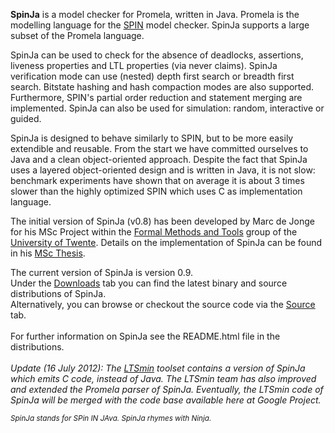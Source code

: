**SpinJa** is a model checker for Promela, written in Java. Promela is the modelling language for the [SPIN](http://spinroot.com) model checker. SpinJa supports a large subset of the Promela language.

SpinJa can be used to check for the absence of deadlocks, assertions, liveness properties and LTL properties (via never claims). SpinJa verification mode can use (nested) depth first search or breadth first search. Bitstate hashing and hash compaction modes are also supported. Furthermore, SPIN's partial order reduction and statement merging are implemented. SpinJa can also be used for simulation: random, interactive or guided.

SpinJa is designed to behave similarly to SPIN, but to be more easily extendible and reusable. From the start we have committed ourselves to Java and a clean object-oriented approach. Despite the fact that SpinJa uses a layered object-oriented design and is written in Java, it is not slow: benchmark experiments have shown that on average it is about 3 times slower than the highly optimized SPIN which uses C as implementation language.

The initial version of SpinJa (v0.8) has been developed by Marc de Jonge for his MSc Project within the [Formal Methods and Tools](http://fmt.cs.utwente.nl/) group of the [University of Twente](http://www.utwente.nl/en).
Details on the implementation of SpinJa can be found in his [MSc Thesis](http://fmt.cs.utwente.nl/msc-completed/jonge-msc-thesis.pdf).

The current version of SpinJa is version 0.9.<br>
Under the <a href='http://code.google.com/p/spinja/downloads/list'>Downloads</a> tab you can find the latest binary and source distributions of SpinJa.<br>
Alternatively, you can browse or checkout the source code via the <a href='http://code.google.com/p/spinja/source/checkout'>Source</a> tab.<br>
<br>
For further information on SpinJa see the README.html file in the distributions.<br>
<br>
<i>Update (16 July 2012): The <a href='http://fmt.cs.utwente.nl/tools/ltsmin/'>LTSmin</a> toolset contains a version of SpinJa which emits C code, instead of Java. The LTSmin team has also improved and extended the Promela parser of SpinJa. Eventually, the LTSmin code of SpinJa will be merged with the code base available here at Google Project.</i>

<i><sub>SpinJa stands for SPin IN JAva. SpinJa rhymes with Ninja.</sub></i>